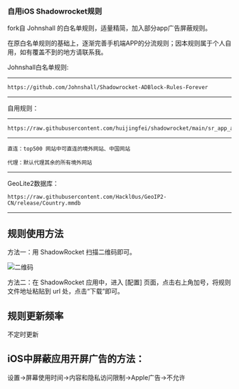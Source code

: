 ### 自用iOS Shadowrocket规则

fork自 Johnshall 的白名单规则，适量精简，加入部分app广告屏蔽规则。

在原白名单规则的基础上，逐渐完善手机端APP的分流规则；因本规则属于个人自用，如有覆盖不到的地方请联系我。

Johnshall白名单规则:

------------------------------------------------------

    https://github.com/Johnshall/Shadowrocket-ADBlock-Rules-Forever

------------------------------------------------------

自用规则：

------------------------------------------------------

    https://raw.githubusercontent.com/huijingfei/shadowrocket/main/sr_app_ad.conf

------------------------------------------------------
    
    直连：top500 网站中可直连的境外网站、中国网站
    
    代理：默认代理其余的所有境外网站


------------------------------------------------------

GeoLite2数据库：

    https://raw.githubusercontent.com/Hackl0us/GeoIP2-CN/release/Country.mmdb

------------------------------------------------------

## 规则使用方法

方法一：用 ShadowRocket 扫描二维码即可。

![二维码](https://raw.githubusercontent.com/huijingfei/shadowrocket/main/QR%20Code/shadowrocket.png)

方法二：在 ShadowRocket 应用中，进入 [配置] 页面，点击右上角加号，将规则文件地址粘贴到 url 处，点击“下载”即可。

## 规则更新频率
不定时更新

## iOS中屏蔽应用开屏广告的方法：
设置→屏幕使用时间→内容和隐私访问限制→Apple广告→不允许
